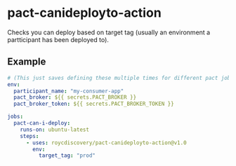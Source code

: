 # pact-canideployto-action

Checks you can deploy based on target tag (usually an environment a partticipant has been deployed to).

## Example
```yml
# (This just saves defining these multiple times for different pact jobs)
env:
  participant_name: "my-consumer-app"
  pact_broker: ${{ secrets.PACT_BROKER }}
  pact_broker_token: ${{ secrets.PACT_BROKER_TOKEN }}

jobs:
  pact-can-i-deploy:
    runs-on: ubuntu-latest
    steps:
      - uses: roycdiscovery/pact-canideployto-action@v1.0
        env:
          target_tag: "prod"
```